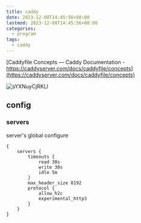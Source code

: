 ```yaml
---
title: caddy
date: 2023-12-08T14:45:56+08:00
lastmod: 2023-12-08T14:45:56+08:00
categories:
  - program
tags:
  - caddy
---
```


[Caddyfile Concepts — Caddy Documentation - https://caddyserver.com/docs/caddyfile/concepts](https://caddyserver.com/docs/caddyfile/concepts)


![sYXNuyCjRKLl](https://cdn.jsdelivr.net/gh/toms2077/imgs@master/20231208/sYXNuyCjRKLl.png)

## config 






### servers

server's global configure
```caddyfile
{
    servers {
        timeouts {
            read 30s
            write 30s
            idle 5m
        }
        max_header_size 8192
        protocol {
            allow_h2c
            experimental_http3
        }
    }
}
```

